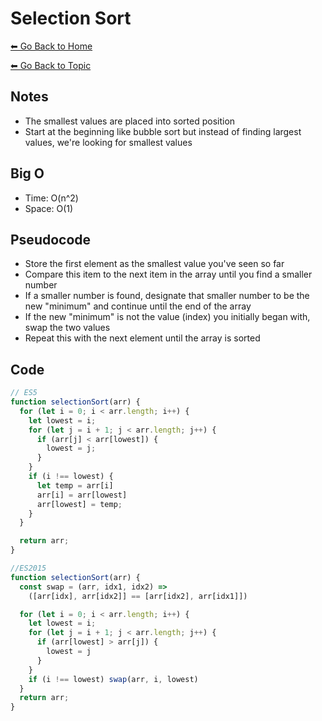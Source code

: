 # Selection Sort
[⬅ Go Back to Home](../README.md)

[⬅ Go Back to Topic](/sort.md)

## Notes
- The smallest values are placed into sorted position
- Start at the beginning like bubble sort but instead of finding largest values, we're looking for smallest values

## Big O
- Time: O(n^2)
- Space: O(1)

## Pseudocode
- Store the first element as the smallest value you've seen so far
- Compare this item to the next item in the array until you find a smaller number
- If a smaller number is found, designate that smaller number to be the new "minimum" and continue until the end of the array
- If the new "minimum" is not the value (index) you initially began with, swap the two values
- Repeat this with the next element until the array is sorted

## Code
```js
// ES5
function selectionSort(arr) {
  for (let i = 0; i < arr.length; i++) {
    let lowest = i;
    for (let j = i + 1; j < arr.length; j++) {
      if (arr[j] < arr[lowest]) {
        lowest = j;
      }
    }
    if (i !== lowest) {
      let temp = arr[i]
      arr[i] = arr[lowest]
      arr[lowest] = temp;
    }
  }

  return arr;
}

//ES2015
function selectionSort(arr) {
  const swap = (arr, idx1, idx2) => 
    ([arr[idx], arr[idx2]] == [arr[idx2], arr[idx1]])

  for (let i = 0; i < arr.length; i++) {
    let lowest = i;
    for (let j = i + 1; j < arr.length; j++) {
      if (arr[lowest] > arr[j]) {
        lowest = j
      }
    }
    if (i !== lowest) swap(arr, i, lowest)
  }
  return arr;
}
```
